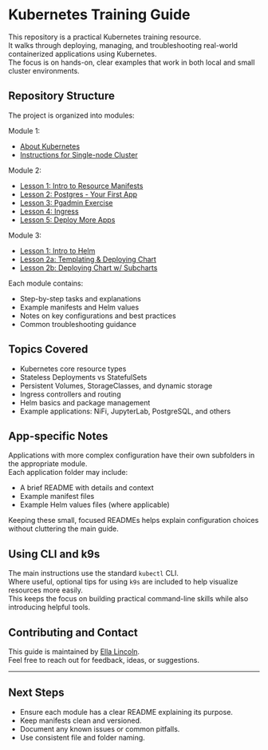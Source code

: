 # Kubernetes Training Guide

This repository is a practical Kubernetes training resource.  
It walks through deploying, managing, and troubleshooting real-world containerized applications using Kubernetes.  
The focus is on hands-on, clear examples that work in both local and small cluster environments.

## Repository Structure

The project is organized into modules:

Module 1:
- [About Kubernetes](./Module-1/about_kubernetes.md)
- [Instructions for Single-node Cluster](./Module-1/setup.md)

Module 2:
- [Lesson 1: Intro to Resource Manifests](./Module-2/L1/manifests.md)
- [Lesson 2: Postgres - Your First App](./Module-2/L2/walkthrough.md)
- [Lesson 3: Pgadmin Exercise](./Module-2/L3/exercise.md)
- [Lesson 4: Ingress](./Module-2/L4/ingress.md)
- [Lesson 5: Deploy More Apps](./Module-2/L5/exercise.md)

Module 3:
- [Lesson 1: Intro to Helm](./Module-3/helm/L1/intro.md)
- [Lesson 2a: Templating & Deploying Chart](./Module-3/helm/L2/a_exercise.md)
- [Lesson 2b: Deploying Chart w/ Subcharts](./Module-3/helm/L2/b_deploy.md)

Each module contains:
- Step-by-step tasks and explanations
- Example manifests and Helm values
- Notes on key configurations and best practices
- Common troubleshooting guidance

## Topics Covered

- Kubernetes core resource types
- Stateless Deployments vs StatefulSets
- Persistent Volumes, StorageClasses, and dynamic storage
- Ingress controllers and routing
- Helm basics and package management
- Example applications: NiFi, JupyterLab, PostgreSQL, and others

## App-specific Notes

Applications with more complex configuration have their own subfolders in the appropriate module.  
Each application folder may include:
- A brief README with details and context
- Example manifest files
- Example Helm values files (where applicable)

Keeping these small, focused READMEs helps explain configuration choices without cluttering the main guide.

## Using CLI and k9s

The main instructions use the standard `kubectl` CLI.  
Where useful, optional tips for using `k9s` are included to help visualize resources more easily.  
This keeps the focus on building practical command-line skills while also introducing helpful tools.

## Contributing and Contact

This guide is maintained by [Ella Lincoln](https://www.linkedin.com/in/ella-lincoln-488a86238/).  
Feel free to reach out for feedback, ideas, or suggestions.

---

## Next Steps

- Ensure each module has a clear README explaining its purpose.
- Keep manifests clean and versioned.
- Document any known issues or common pitfalls.
- Use consistent file and folder naming.

